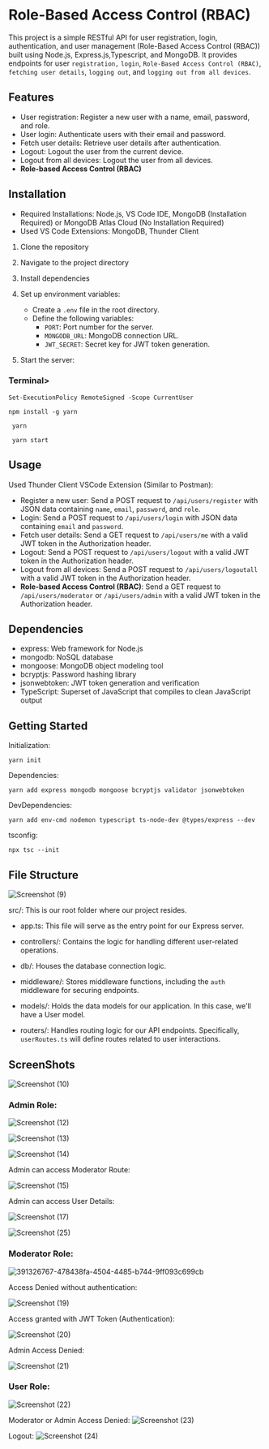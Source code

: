 # Role-Based Access Control (RBAC) 

This project is a simple RESTful API for user registration, login, authentication, and user management (Role-Based Access Control (RBAC)) built using Node.js, Express.js,Typescript, and MongoDB. It provides endpoints for user `registration,` `login`, `Role-Based Access Control (RBAC)`, `fetching user details`, `logging out`, and `logging out from all devices`. 

## Features

- User registration: Register a new user with a name, email, password, and role.
- User login: Authenticate users with their email and password.
- Fetch user details: Retrieve user details after authentication.
- Logout: Logout the user from the current device.
- Logout from all devices: Logout the user from all devices.
- **Role-based Access Control (RBAC)**


## Installation

- Required Installations: Node.js, VS Code IDE, MongoDB (Installation Required) or MongoDB Atlas Cloud (No Installation Required)
- Used VS Code Extensions: MongoDB, Thunder Client

1. Clone the repository

2. Navigate to the project directory

3. Install dependencies
  

4. Set up environment variables:
   - Create a `.env` file in the root directory.
   - Define the following variables:
     - `PORT`: Port number for the server.
     - `MONGODB_URL`: MongoDB connection URL.
     - `JWT_SECRET`: Secret key for JWT token generation.

5. Start the server: 


<h3>Terminal></h3>

```Set-ExecutionPolicy RemoteSigned -Scope CurrentUser```

``` npm install -g yarn  ```

``` yarn```

``` yarn start```

## Usage

Used Thunder Client VSCode Extension (Similar to Postman):


- Register a new user: Send a POST request to `/api/users/register` with JSON data containing `name`, `email`, `password`, and `role`.
- Login: Send a POST request to `/api/users/login` with JSON data containing `email` and `password`.
- Fetch user details: Send a GET request to `/api/users/me` with a valid JWT token in the Authorization header.
- Logout: Send a POST request to `/api/users/logout` with a valid JWT token in the Authorization header.
- Logout from all devices: Send a POST request to `/api/users/logoutall` with a valid JWT token in the Authorization header.
- **Role-based Access Control (RBAC)**:  Send a GET request to `/api/users/moderator` or `/api/users/admin` with a valid JWT token in the Authorization header.


## Dependencies

- express: Web framework for Node.js
- mongodb: NoSQL database
- mongoose: MongoDB object modeling tool
- bcryptjs: Password hashing library
- jsonwebtoken: JWT token generation and verification
- TypeScript: Superset of JavaScript that compiles to clean JavaScript output

## Getting Started ##

Initialization:

`yarn init`

Dependencies:

`yarn add express mongodb mongoose bcryptjs validator jsonwebtoken`

DevDependencies:

`yarn add env-cmd nodemon typescript ts-node-dev @types/express --dev`

tsconfig:

`npx tsc --init`



## File Structure


![Screenshot (9)](https://github.com/user-attachments/assets/9a8250e4-7d88-4107-a965-ff78fc6f052e)


src/: This is our root folder where our project resides.

- app.ts: This file will serve as the entry point for our Express server.

- controllers/: Contains the logic for handling different user-related operations.

- db/: Houses the database connection logic.

- middleware/: Stores middleware functions, including the `auth` middleware for securing endpoints.

- models/: Holds the data models for our application. In this case, we'll have a User model.

- routers/: Handles routing logic for our API endpoints. Specifically, `userRoutes.ts` will define routes related to user interactions.


## ScreenShots


![Screenshot (10)](https://github.com/user-attachments/assets/cd7ee043-eb5d-4d9b-bafb-cdc7ad845f19)


<h3>Admin Role:</h3>

![Screenshot (12)](https://github.com/user-attachments/assets/437c2343-ccd8-467f-95bb-88801bf7cb8a)



![Screenshot (13)](https://github.com/user-attachments/assets/c0252c7f-17e8-4085-9dea-aa1b785b92bd)


![Screenshot (14)](https://github.com/user-attachments/assets/0637effe-a052-4cbd-b7ba-26ce8bdac9ed)

Admin can access Moderator Route:

![Screenshot (15)](https://github.com/user-attachments/assets/bfbefd85-180b-4067-a81d-25f3e822eeca)


Admin can access User Details:

![Screenshot (17)](https://github.com/user-attachments/assets/6ed726a3-4eac-46ca-a770-5879e0b43d82)




![Screenshot (25)](https://github.com/user-attachments/assets/2a2f6acf-6757-4333-8f76-297ff7114bd8)


<h3>Moderator Role:</h3>



![391326767-478438fa-4504-4485-b744-9ff093c699cb](https://github.com/user-attachments/assets/509845b2-f3ac-4c81-bd17-7196f2b04a5c)



Access Denied without authentication:

![Screenshot (19)](https://github.com/user-attachments/assets/1e197580-72d2-49ec-bc02-03dc9627350c)


Access granted with JWT Token (Authentication):

![Screenshot (20)](https://github.com/user-attachments/assets/f5c85b06-9d2f-462d-ba44-4c823b80a553)

Admin Access Denied:

![Screenshot (21)](https://github.com/user-attachments/assets/08e1df93-5473-49de-b123-36b1d291ecf2)



<h3>User Role:</h3>



![Screenshot (22)](https://github.com/user-attachments/assets/6bee53d2-aaa8-4a90-9be9-a4c06df760e2)

Moderator or Admin Access Denied:
![Screenshot (23)](https://github.com/user-attachments/assets/74a1494e-a0f3-48e0-9a76-0c34ff99f51a)



Logout:
![Screenshot (24)](https://github.com/user-attachments/assets/bd4aa6f9-ad00-4a36-882c-a2db200896f4)



